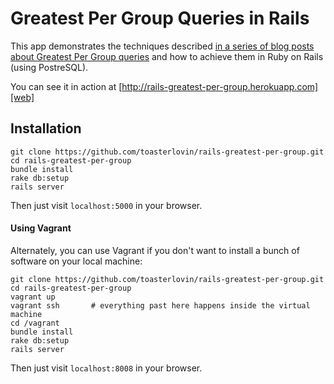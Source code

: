 # Greatest Per Group Queries in Rails

This app demonstrates the techniques described [in  a series of blog posts about
Greatest Per Group queries][blog] and how to achieve them in Ruby on Rails
(using PostreSQL).

You can see it in action at [http://rails-greatest-per-group.herokuapp.com][web]

[blog]: http://rails-greatest-per-group.herokuapp.com
[web]: http://www.toasterlovin.com/greatest-per-group-postgresql-distinct-on/

## Installation

```
git clone https://github.com/toasterlovin/rails-greatest-per-group.git
cd rails-greatest-per-group
bundle install
rake db:setup
rails server
```

Then just visit `localhost:5000` in your browser.

#### Using Vagrant

Alternately, you can use Vagrant if you don't want to install a bunch of
software on your local machine:

```
git clone https://github.com/toasterlovin/rails-greatest-per-group.git
cd rails-greatest-per-group
vagrant up
vagrant ssh       # everything past here happens inside the virtual machine
cd /vagrant
bundle install
rake db:setup
rails server
```

Then just visit `localhost:8008` in your browser.
